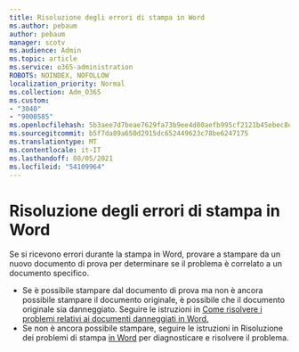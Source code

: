 ```yaml
---
title: Risoluzione degli errori di stampa in Word
ms.author: pebaum
author: pebaum
manager: scotv
ms.audience: Admin
ms.topic: article
ms.service: o365-administration
ROBOTS: NOINDEX, NOFOLLOW
localization_priority: Normal
ms.collection: Adm_O365
ms.custom:
- "3040"
- "9000585"
ms.openlocfilehash: 5b3aee7d7beae7629fa73b9ee4d80aefb995cf2121b45ebec8e224c28c99489e
ms.sourcegitcommit: b5f7da89a650d2915dc652449623c78be6247175
ms.translationtype: MT
ms.contentlocale: it-IT
ms.lasthandoff: 08/05/2021
ms.locfileid: "54109964"
---
```

# <a name="resolving-print-failures-in-word"></a>Risoluzione degli errori di stampa in Word

Se si ricevono errori durante la stampa in Word, provare a stampare da un nuovo documento di prova per determinare se il problema è correlato a un documento specifico.

- Se è possibile stampare dal documento di prova ma non è ancora possibile stampare il documento originale, è possibile che il documento originale sia danneggiato. Seguire le istruzioni in [Come risolvere i problemi relativi ai documenti danneggiati in Word.](https://docs.microsoft.com/office/troubleshoot/word/damaged-documents-in-word#update-microsoft-office-and-windows)
- Se non è ancora possibile stampare, seguire le istruzioni in Risoluzione dei problemi di stampa [in Word](https://docs.microsoft.com/office/troubleshoot/word/print-failures-in-word) per diagnosticare e risolvere il problema.
